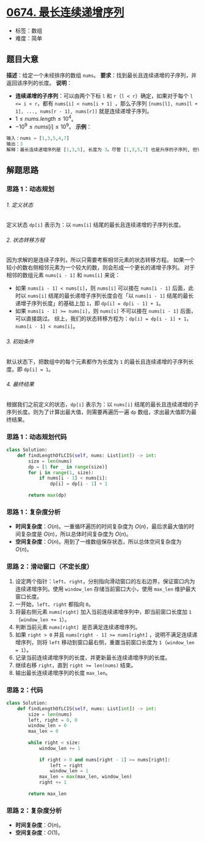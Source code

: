 # [0674. 最长连续递增序列](https://leetcode.cn/problems/longest-continuous-increasing-subsequence/)
- 标签：数组
- 难度：简单
## 题目大意
**描述**：给定一个未经排序的数组 `nums`。
**要求**：找到最长且连续递增的子序列，并返回该序列的长度。
**说明**：
- **连续递增的子序列**：可以由两个下标 `l` 和 `r`（`l < r`）确定，如果对于每个 `l <= i < r`，都有 `nums[i] < nums[i + 1] `，那么子序列 `[nums[l], nums[l + 1], ..., nums[r - 1], nums[r]]` 就是连续递增子序列。
- $1 \le nums.length \le 10^4$。
- $-10^9 \le nums[i] \le 10^9$。
**示例**：
```python
输入：nums = [1,3,5,4,7]
输出：3
解释：最长连续递增序列是 [1,3,5], 长度为 3。尽管 [1,3,5,7] 也是升序的子序列, 但它不是连续的，因为 5 和 7 在原数组里被 4 隔开。 
```
## 解题思路
### 思路 1：动态规划
###### 1. 定义状态
定义状态 `dp[i]` 表示为：以 `nums[i]` 结尾的最长且连续递增的子序列长度。
###### 2. 状态转移方程
因为求解的是连续子序列，所以只需要考察相邻元素的状态转移方程。
如果一个较小的数右侧相邻元素为一个较大的数，则会形成一个更长的递增子序列。
对于相邻的数组元素 `nums[i - 1]` 和 `nums[i]` 来说：
- 如果 `nums[i - 1] < nums[i]`，则 `nums[i]` 可以接在 `nums[i - 1]` 后面，此时以 `nums[i]` 结尾的最长递增子序列长度会在「以 `nums[i - 1]` 结尾的最长递增子序列长度」的基础上加 `1`，即 `dp[i] = dp[i - 1] + 1`。
- 如果 `nums[i - 1] >= nums[i]`，则 `nums[i]` 不可以接在 `nums[i - 1]` 后面，可以直接跳过。
综上，我们的状态转移方程为：`dp[i] = dp[i - 1] + 1`，`nums[i - 1] < nums[i]`。
###### 3. 初始条件
默认状态下，把数组中的每个元素都作为长度为 `1` 的最长且连续递增的子序列长度。即 `dp[i] = 1`。
###### 4. 最终结果
根据我们之前定义的状态，`dp[i]` 表示为：以 `nums[i]` 结尾的最长且连续递增的子序列长度。则为了计算出最大值，则需要再遍历一遍 `dp` 数组，求出最大值即为最终结果。
### 思路 1：动态规划代码
```python
class Solution:
    def findLengthOfLCIS(self, nums: List[int]) -> int:
        size = len(nums)
        dp = [1 for _ in range(size)]
        for i in range(1, size):
            if nums[i - 1] < nums[i]:
                dp[i] = dp[i - 1] + 1
        
        return max(dp)
```
### 思路 1：复杂度分析
- **时间复杂度**：$O(n)$。一重循环遍历的时间复杂度为 $O(n)$，最后求最大值的时间复杂度是 $O(n)$，所以总体时间复杂度为 $O(n)$。
- **空间复杂度**：$O(n)$。用到了一维数组保存状态，所以总体空间复杂度为 $O(n)$。
### 思路 2：滑动窗口（不定长度）
1. 设定两个指针：`left`、`right`，分别指向滑动窗口的左右边界，保证窗口内为连续递增序列。使用 `window_len` 存储当前窗口大小，使用 `max_len` 维护最大窗口长度。
2. 一开始，`left`、`right` 都指向 `0`。
3. 将最右侧元素 `nums[right]` 加入当前连续递增序列中，即当前窗口长度加 `1`（`window_len += 1`）。
4. 判断当前元素 `nums[right] `是否满足连续递增序列。
5. 如果 `right > 0` 并且 `nums[right - 1] >= nums[right]` ，说明不满足连续递增序列，则将 `left` 移动到窗口最右侧，重置当前窗口长度为 `1`（`window_len = 1`）。
6. 记录当前连续递增序列的长度，并更新最长连续递增序列的长度。
7. 继续右移 `right`，直到 `right >= len(nums)` 结束。
8. 输出最长连续递增序列的长度 `max_len`。
### 思路 2：代码
```python
class Solution:
    def findLengthOfLCIS(self, nums: List[int]) -> int:
        size = len(nums)
        left, right = 0, 0
        window_len = 0
        max_len = 0
        
        while right < size:
            window_len += 1
            
            if right > 0 and nums[right - 1] >= nums[right]:
                left = right
                window_len = 1
            max_len = max(max_len, window_len)
            right += 1
            
        return max_len
```
### 思路 2：复杂度分析
- **时间复杂度**：$O(n)$。
- **空间复杂度**：$O(1)$。
